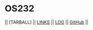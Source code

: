 # OS232

|| [TARBALL] || [LINKS](LINKS/) || [LOG](TXT/mylog.txt) || [GitHub](https://github.com/alfian-f/os232/) ||


